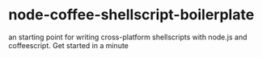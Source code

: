 node-coffee-shellscript-boilerplate
===================================

an starting point for writing cross-platform shellscripts with node.js and coffeescript. Get started in a minute

